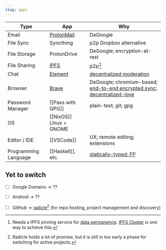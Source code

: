 ```yaml
---
slug: apps
---
```


Type                 | App                                        | Why
---------------------|--------------------------------------------|-------------------------------------------------------------------------------------------------------------------------
Email                | [ProtonMail](https://protonmail.com/)      | DeGoogle
File Sync            | Syncthing                                  | p2p Dropbox alternative
File Storage         | ProtonDrive                                | DeGoogle; encryption-at-rest
File Sharing         | [IPFS]                                     | p2p[^ipfspinning]
Chat                 | [Element]                                  | [decentralized moderation]
Browser              | [Brave](https://brave.com/)                | DeGoogle; chromium-based; [end-to-end encrypted sync][brave-sync]; [decentralized-love](https://brave.com/ipfs-support/)
Password Manager     | [[Pass with GPG]]                        | plain-text; git; gpg
OS                   | [[NixOS]] Linux  + GNOME |
Editor / IDE         | [[VSCode]]                                     | UX; remote editing; extensions
Programming Language | [[Haskell]], etc.                              | [statically-typed; FP](https://wiki.haskell.org/Why_Haskell_matters)

[IPFS]: https://ipfs.io/
[Element]: https://element.io/
[decentralized moderation]: https://matrix.org/blog/2020/10/19/combating-abuse-in-matrix-without-backdoors
[pass]: https://www.passwordstore.org/

## Yet to switch

- [ ] Google Domains -> ??
- [ ] Android -> ??
- [ ] GitHub -> [radicle](https://radicle.xyz/)[^radicle] (for repo hosting, project management and discovery)


[^radicle]: Radicle holds a lot of promise, but it is still in too early a phase for switching for active projects.
[^ipfspinning]: Needs a IPFS pinning service for [data permanence](https://docs.ipfs.io/concepts/persistence/). [IPFS Cluster](https://cluster.ipfs.io/) is one way to achieve this.

[brave-sync]: https://support.brave.com/hc/en-us/articles/360021218111-How-do-I-set-up-Sync-